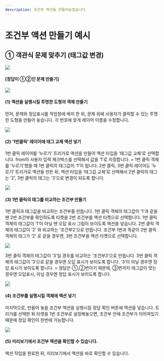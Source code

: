 ```yaml
---
description: 조건부 액션을 만들어보겠습니다.
---
```


# 조건부 액션 만들기 예시

## ① 객관식 문제 맞추기 \(태그값 변경\)

![](https://blobscdn.gitbook.com/v0/b/gitbook-28427.appspot.com/o/assets%2F-LstKT5CJ2oikjE8938t%2F-LsyMtxlYP8HtMVd6l9O%2F-LsyO2skDAgFBXZ9gzXn%2F1010.png?alt=media&token=093438d2-0716-407d-9b85-7c5e4fb11557)

#### \[정답이 ①②인 문제 만들기\]

![](https://blobscdn.gitbook.com/v0/b/gitbook-28427.appspot.com/o/assets%2F-LstKT5CJ2oikjE8938t%2F-LsyMtxlYP8HtMVd6l9O%2F-LsyP2IaF1sZubQWufUD%2Fimage.png?alt=media&token=a343404e-1cc8-4c4f-8292-0174d38c252a)

#### \(1\) 액션을 실행시킬 투명한 도형의 객체 만들기 

먼저, 문제와 정답표시를 작업창에 배치 한 뒤, 문제 위에 사용자가 클릭할 수 있는 투명한 도형을 만들어 놓습니다. 각 번호에 맞게 레이어 이름을 수정합니다.

![](https://blobscdn.gitbook.com/v0/b/gitbook-28427.appspot.com/o/assets%2F-LstKT5CJ2oikjE8938t%2F-LsyMtxlYP8HtMVd6l9O%2F-LsyP9k57gWay5CYBou4%2Fimage.png?alt=media&token=b90c0c0e-d808-48b1-8eee-8cd1a371adff)

#### \(2\) ‘1번클릭’ 레이어에 태그 교체 액션 넣기 

1번 클릭 레이어를 ‘누르기’ 트리거로 액션을 만들어 액션 타입을 ‘태그값 교체’로 선택합니다. from의 사용자 입력 체크박스를 선택해서 값을 ‘1’로 지정합니다. = 1번 클릭 객체를 ‘누르기’했을 때 1번 클릭의 태그값이 ‘1’이 됩니다. 2번 클릭, 3번 클릭 레이어도 ‘누르기’ 트리거로 액션을 만든 뒤, 액션 타입을 ‘태그갑 교체’로 선택해서 2번 클릭의 태그는 ‘2’, 3번 클릭의 태그는 ‘3’으로 변경이 되도록 합니다.

![](https://blobscdn.gitbook.com/v0/b/gitbook-28427.appspot.com/o/assets%2F-LstKT5CJ2oikjE8938t%2F-LsyMtxlYP8HtMVd6l9O%2F-LsyPDQjDtf5UF8FgkaY%2Fimage.png?alt=media&token=8f9d81b6-104f-4915-8f84-c6671d9f4ed8)

#### \(3\) 1번 클릭의 태그를 비교하는 조건부 만들기 

1번 클릭과 태그값을 비교하는 조건부를 만듭니다. 1번 클릭 객체의 태그값이 ‘1’과 같을 땐 2번 조건부를 확인하도록 타켓을 2번 조건부를 액션 타켓으로 선택합니다. 1번 클릭 객체의 태그값이 ‘1’이 아닐 땐 오답 표시 그림이 보이도록 액션을 넣습니다. 2번 클릭 객체의 태그값이 ‘2’ 와 비교하는 ‘조건부2’으로 만듭니다. 조건부 1번과 똑같이 2번 클릭 객체의 태그가 ‘2’ 로 같을 경우엔, 3번 조건부을 액션 타켓으로 선택합니다.

![](https://blobscdn.gitbook.com/v0/b/gitbook-28427.appspot.com/o/assets%2F-LstKT5CJ2oikjE8938t%2F-LsyMtxlYP8HtMVd6l9O%2F-LsyPGRBieka43WZbirX%2Fimage.png?alt=media&token=2cf44b39-bb9b-4cd0-8aa5-ec17f1906dbd)

3번 클릭 객체의 태그값이 ‘3’일 경우를 비교하는 ‘조건부3‘으로 만듭니다. 3번 클릭 객체의 태그값이 ’3‘으로 같을 경우엔 오답 표시가 보이도록 합니다. ’3‘이 아닐 경우엔 정답 표시가 보이도록 합니다. = 정답은 ①,②번이기 때문에, ③번까지 태그값이 맞는 경우엔 오답표시, 아닐 경우엔 정답 표시가 보이도록 합니다.

![](https://blobscdn.gitbook.com/v0/b/gitbook-28427.appspot.com/o/assets%2F-LstKT5CJ2oikjE8938t%2F-LsyMtxlYP8HtMVd6l9O%2F-LsyPL6TKJ4WqrB14VBe%2Fimage.png?alt=media&token=076b857c-046f-4170-ae46-7dd0d55a9cd6)

#### \(4\) 조건부를 실행시킬 객체에 액션 넣기 

마지막으로, 만들어 놓을 조건부 액션을 실행시킬 정답 확인 버튼에 액션을 넣습니다. 트리거를 선택한 뒤 타켓을 1번 조건부로 설정해놓으면, 조건부 안에 조건부가 이어져있기 때문에 정답 확인이 한번에 가능합니다.

![](https://blobscdn.gitbook.com/v0/b/gitbook-28427.appspot.com/o/assets%2F-LstKT5CJ2oikjE8938t%2F-LsyMtxlYP8HtMVd6l9O%2F-LsyPOVHlYWAHE3o3PkR%2Fimage.png?alt=media&token=454cdc52-edeb-4c34-beba-c9c51dde88f9)

#### \(5\) 미리보기에서 조건부 액션을 확인할 수 있습니다. 

액션 작업을 완료한 뒤, 미리보기에서 액션을 바로 확인할 수 있습니다.

